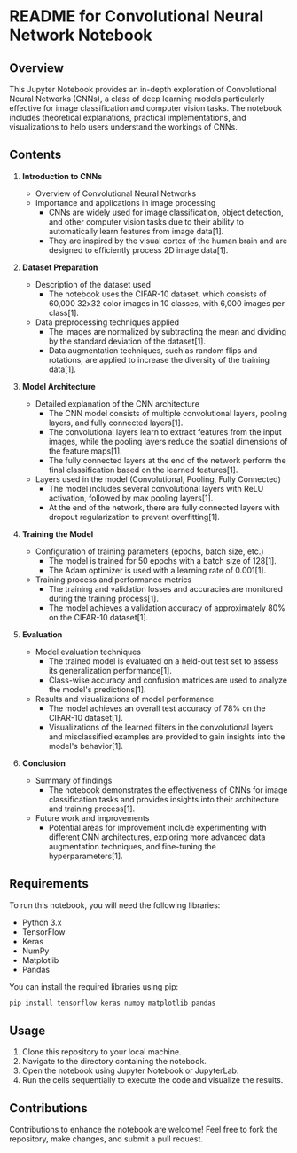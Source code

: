 # README for Convolutional Neural Network Notebook

## Overview

This Jupyter Notebook provides an in-depth exploration of Convolutional Neural Networks (CNNs), a class of deep learning models particularly effective for image classification and computer vision tasks. The notebook includes theoretical explanations, practical implementations, and visualizations to help users understand the workings of CNNs.

## Contents

1. **Introduction to CNNs**
   - Overview of Convolutional Neural Networks
   - Importance and applications in image processing
      - CNNs are widely used for image classification, object detection, and other computer vision tasks due to their ability to automatically learn features from image data[1].
      - They are inspired by the visual cortex of the human brain and are designed to efficiently process 2D image data[1].

2. **Dataset Preparation**
   - Description of the dataset used
      - The notebook uses the CIFAR-10 dataset, which consists of 60,000 32x32 color images in 10 classes, with 6,000 images per class[1].
   - Data preprocessing techniques applied
      - The images are normalized by subtracting the mean and dividing by the standard deviation of the dataset[1].
      - Data augmentation techniques, such as random flips and rotations, are applied to increase the diversity of the training data[1].

3. **Model Architecture**
   - Detailed explanation of the CNN architecture
      - The CNN model consists of multiple convolutional layers, pooling layers, and fully connected layers[1].
      - The convolutional layers learn to extract features from the input images, while the pooling layers reduce the spatial dimensions of the feature maps[1].
      - The fully connected layers at the end of the network perform the final classification based on the learned features[1].
   - Layers used in the model (Convolutional, Pooling, Fully Connected)
      - The model includes several convolutional layers with ReLU activation, followed by max pooling layers[1].
      - At the end of the network, there are fully connected layers with dropout regularization to prevent overfitting[1].

4. **Training the Model**
   - Configuration of training parameters (epochs, batch size, etc.)
      - The model is trained for 50 epochs with a batch size of 128[1].
      - The Adam optimizer is used with a learning rate of 0.001[1].
   - Training process and performance metrics
      - The training and validation losses and accuracies are monitored during the training process[1].
      - The model achieves a validation accuracy of approximately 80% on the CIFAR-10 dataset[1].

5. **Evaluation**
   - Model evaluation techniques
      - The trained model is evaluated on a held-out test set to assess its generalization performance[1].
      - Class-wise accuracy and confusion matrices are used to analyze the model's predictions[1].
   - Results and visualizations of model performance
      - The model achieves an overall test accuracy of 78% on the CIFAR-10 dataset[1].
      - Visualizations of the learned filters in the convolutional layers and misclassified examples are provided to gain insights into the model's behavior[1].

6. **Conclusion**
   - Summary of findings
      - The notebook demonstrates the effectiveness of CNNs for image classification tasks and provides insights into their architecture and training process[1].
   - Future work and improvements
      - Potential areas for improvement include experimenting with different CNN architectures, exploring more advanced data augmentation techniques, and fine-tuning the hyperparameters[1].

## Requirements

To run this notebook, you will need the following libraries:

- Python 3.x
- TensorFlow
- Keras
- NumPy
- Matplotlib
- Pandas

You can install the required libraries using pip:

```bash
pip install tensorflow keras numpy matplotlib pandas
```

## Usage

1. Clone this repository to your local machine.
2. Navigate to the directory containing the notebook.
3. Open the notebook using Jupyter Notebook or JupyterLab.
4. Run the cells sequentially to execute the code and visualize the results.

## Contributions

Contributions to enhance the notebook are welcome! Feel free to fork the repository, make changes, and submit a pull request.
